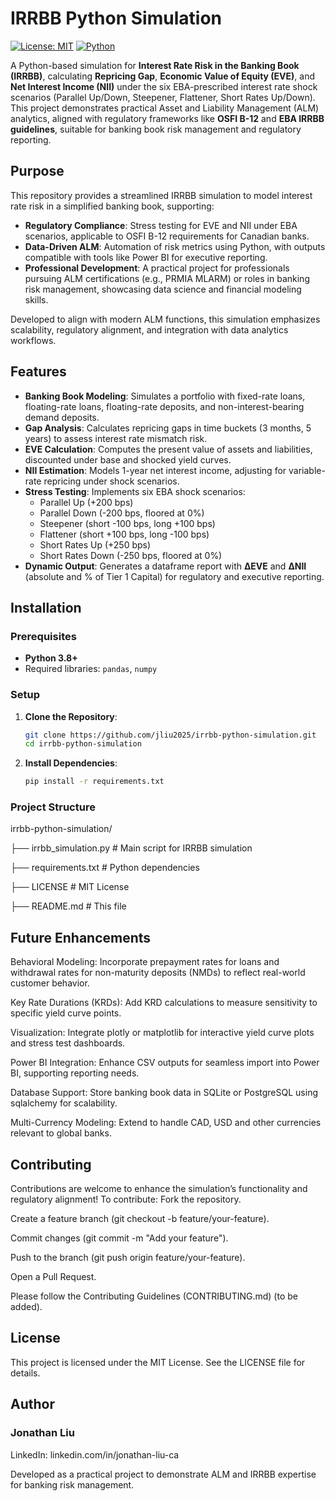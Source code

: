 # IRRBB Python Simulation

[![License: MIT](https://img.shields.io/badge/License-MIT-yellow.svg)](https://opensource.org/licenses/MIT)
[![Python](https://img.shields.io/badge/Python-3.8+-blue.svg)](https://www.python.org/)

A Python-based simulation for **Interest Rate Risk in the Banking Book (IRRBB)**, calculating **Repricing Gap**, **Economic Value of Equity (EVE)**, and **Net Interest Income (NII)** under the six EBA-prescribed interest rate shock scenarios (Parallel Up/Down, Steepener, Flattener, Short Rates Up/Down). This project demonstrates practical Asset and Liability Management (ALM) analytics, aligned with regulatory frameworks like **OSFI B-12** and **EBA IRRBB guidelines**, suitable for banking book risk management and regulatory reporting.

## Purpose
This repository provides a streamlined IRRBB simulation to model interest rate risk in a simplified banking book, supporting:
- **Regulatory Compliance**: Stress testing for EVE and NII under EBA scenarios, applicable to OSFI B-12 requirements for Canadian banks.
- **Data-Driven ALM**: Automation of risk metrics using Python, with outputs compatible with tools like Power BI for executive reporting.
- **Professional Development**: A practical project for professionals pursuing ALM certifications (e.g., PRMIA MLARM) or roles in banking risk management, showcasing data science and financial modeling skills.

Developed to align with modern ALM functions, this simulation emphasizes scalability, regulatory alignment, and integration with data analytics workflows.

## Features
- **Banking Book Modeling**: Simulates a portfolio with fixed-rate loans, floating-rate loans, floating-rate deposits, and non-interest-bearing demand deposits.
- **Gap Analysis**: Calculates repricing gaps in time buckets (3 months, 5 years) to assess interest rate mismatch risk.
- **EVE Calculation**: Computes the present value of assets and liabilities, discounted under base and shocked yield curves.
- **NII Estimation**: Models 1-year net interest income, adjusting for variable-rate repricing under shock scenarios.
- **Stress Testing**: Implements six EBA shock scenarios:
  - Parallel Up (+200 bps)
  - Parallel Down (-200 bps, floored at 0%)
  - Steepener (short -100 bps, long +100 bps)
  - Flattener (short +100 bps, long -100 bps)
  - Short Rates Up (+250 bps)
  - Short Rates Down (-250 bps, floored at 0%)
- **Dynamic Output**: Generates a dataframe report with **ΔEVE** and **ΔNII** (absolute and % of Tier 1 Capital) for regulatory and executive reporting.

## Installation

### Prerequisites
- **Python 3.8+**
- Required libraries: `pandas`, `numpy`

### Setup
1. **Clone the Repository**:
   ```bash
   git clone https://github.com/jliu2025/irrbb-python-simulation.git
   cd irrbb-python-simulation
   
2. **Install Dependencies**:
   ```bash
   pip install -r requirements.txt

### Project Structure
irrbb-python-simulation/

├── irrbb_simulation.py       # Main script for IRRBB simulation

├── requirements.txt          # Python dependencies

├── LICENSE                   # MIT License

├── README.md                 # This file
   

## Future Enhancements
Behavioral Modeling: Incorporate prepayment rates for loans and withdrawal rates for non-maturity deposits (NMDs) to reflect real-world customer behavior.

Key Rate Durations (KRDs): Add KRD calculations to measure sensitivity to specific yield curve points.

Visualization: Integrate plotly or matplotlib for interactive yield curve plots and stress test dashboards.

Power BI Integration: Enhance CSV outputs for seamless import into Power BI, supporting reporting needs.

Database Support: Store banking book data in SQLite or PostgreSQL using sqlalchemy for scalability.

Multi-Currency Modeling: Extend to handle CAD, USD and other currencies relevant to global banks.


## Contributing
Contributions are welcome to enhance the simulation’s functionality and regulatory alignment! To contribute:
Fork the repository.

Create a feature branch (git checkout -b feature/your-feature).

Commit changes (git commit -m "Add your feature").

Push to the branch (git push origin feature/your-feature).

Open a Pull Request.

Please follow the Contributing Guidelines (CONTRIBUTING.md) (to be added).

## License
This project is licensed under the MIT License. See the LICENSE file for details.

## Author
### Jonathan Liu
LinkedIn: linkedin.com/in/jonathan-liu-ca

Developed as a practical project to demonstrate ALM and IRRBB expertise for banking risk management.

